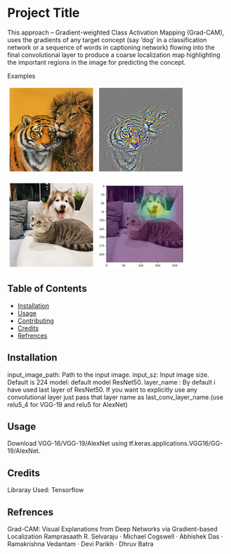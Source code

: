 # Project Title
This approach – Gradient-weighted Class Activation Mapping (Grad-CAM), uses the gradients of any target concept (say ‘dog’ in a classification network or a sequence of words in captioning network) flowing into the final convolutional layer to produce a coarse localization map highlighting the important regions in the image for predicting the concept.

Examples 
<p float="left">
  <img src="https://github.com/anmol-c03/Grad_cam/blob/main/images/lion_tiger.png" width="200" />
  <img src="https://github.com/anmol-c03/Grad_cam/blob/main/images/sialency.png" width="200" /> 
</p>

<p float="left">
  <img src="https://github.com/anmol-c03/Grad_cam/blob/main/images/cat_dog.png" width="200" />
  <img src="https://github.com/anmol-c03/Grad_cam/blob/main/images/learn_cat_dog.png" width="200" /> 
</p>



## Table of Contents
- [Installation](#installation)
- [Usage](#usage)
- [Contributing](#contributing)
- [Credits](#credits)
- [Refrences](#refrences)


## Installation

input_image_path: Path to the input image.
input_sz: Input image size. Default is 224
model: default model ResNet50. 
layer_name : By default i have used last layer of ResNet50. If you want to explicitly use any convolutional layer just pass that   layer   name as last_conv_layer_name.(use relu5_4 for VGG-19 and relu5 for AlexNet)


## Usage
Download  VGG-16/VGG-19/AlexNet using tf.keras.applications.VGG16/GG-19/AlexNet.


## Credits
Libraray Used: Tensorflow

## Refrences

Grad-CAM: Visual Explanations from Deep Networks via Gradient-based Localization
Ramprasaath R. Selvaraju · Michael Cogswell · Abhishek Das · Ramakrishna Vedantam · Devi Parikh · Dhruv Batra

